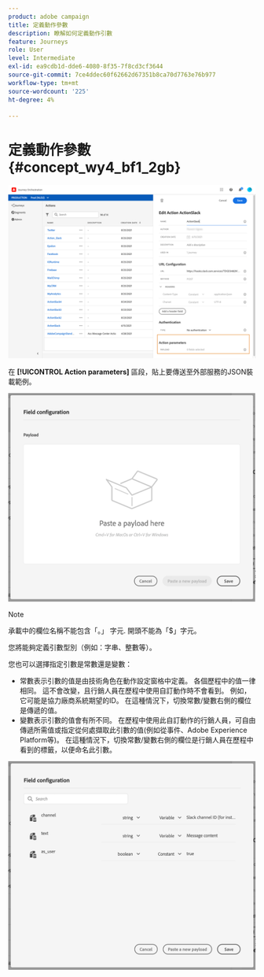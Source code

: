 ```yaml
---
product: adobe campaign
title: 定義動作參數
description: 瞭解如何定義動作引數
feature: Journeys
role: User
level: Intermediate
exl-id: ea9cdb1d-dde6-4080-8f35-7f8cd3cf3644
source-git-commit: 7ce4ddec60f62662d67351b8ca70d7763e76b977
workflow-type: tm+mt
source-wordcount: '225'
ht-degree: 4%

---
```


# 定義動作參數 {#concept_wy4_bf1_2gb}

![](../assets/messageparameterssection.png)

在 **[!UICONTROL Action parameters]** 區段，貼上要傳送至外部服務的JSON裝載範例。

![](../assets/customactionpayloadmessage.png)

>[!NOTE]
>
>承載中的欄位名稱不能包含「。」 字元. 開頭不能為「$」字元。

您將能夠定義引數型別（例如：字串、整數等）。

您也可以選擇指定引數是常數還是變數：

* 常數表示引數的值是由技術角色在動作設定窗格中定義。 各個歷程中的值一律相同。 這不會改變，且行銷人員在歷程中使用自訂動作時不會看到。 例如，它可能是協力廠商系統期望的ID。 在這種情況下，切換常數/變數右側的欄位是傳遞的值。
* 變數表示引數的值會有所不同。 在歷程中使用此自訂動作的行銷人員，可自由傳遞所需值或指定從何處擷取此引數的值(例如從事件、Adobe Experience Platform等)。 在這種情況下，切換常數/變數右側的欄位是行銷人員在歷程中看到的標籤，以便命名此引數。

![](../assets/customactionpayloadmessage2.png)
